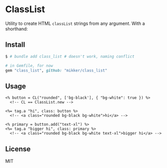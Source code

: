 # ClassList

Utility to create HTML `classList` strings from any argument. With a shorthand:

## Install

```sh
$ # bundle add class_list # doesn't work, naming conflict
```

```ruby
# in Gemfile, for now
gem "class_list", github: "mikker/class_list"
```

## Usage

```erb
<% button = CL("rounded", ['bg-black'], { "bg-white": true }) %>
  <!-- CL == ClassList.new -->

<%= tag.a "hi", class: button %>
  <!-- <a class="rounded bg-black bg-white">hi</a> -->

<% primary = button.add("text-xl") %>
<%= tag.a "bigger hi", class: primary %>
  <!-- <a class="rounded bg-black bg-white text-xl">bigger hi</a> -->
```

## License

MIT
